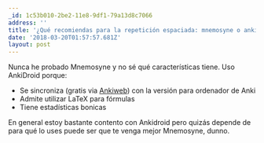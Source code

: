```yaml
---
_id: 1c53b010-2be2-11e8-9df1-79a13d8c7066
address: ''
title: '¿Qué recomiendas para la repetición espaciada: mnemosyne o ankidroid?'
date: '2018-03-20T01:57:57.681Z'
layout: post
---
```

 
Nunca he probado Mnemosyne y no sé qué características tiene. Uso AnkiDroid porque:

- Se sincroniza (gratis via [Ankiweb](https://ankiweb.net/about)) con la versión para ordenador de Anki
- Admite utilizar LaTeX para fórmulas
- Tiene estadísticas bonicas

En general estoy bastante contento con Ankidroid pero quizás depende de para qué lo uses puede ser que te venga mejor Mnemosyne, dunno.

